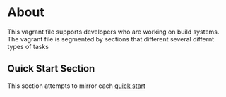 # About
This vagrant file supports developers who are working on build systems.  The vagrant file is segmented by sections that different several differnt types of tasks

## Quick Start Section
This section attempts to mirror each [quick start](https://developer.pelion.com/docs/device-management-edge/2.2/quick-start/index.html)
